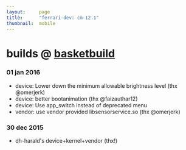 ```yaml
---
layout:     page
title:      "ferrari-dev: cm-12.1"
thumbnail:  mobile
---
```


# builds @ [basketbuild](https://basketbuild.com/devs/thewisenerd/ferrari/cm-12.1)

### 01 jan 2016

 * device: Lower down the minimum allowable brightness level (thx @omerjerk)
 * device: better bootanimation (thx @faizauthar12)
 * device: Use app_switch instead of deprecated menu
 * vendor: use vendor provided libsensorservice.so (thx @omerjerk)

### 30 dec 2015

 * dh-harald's device+kernel+vendor (thx!)